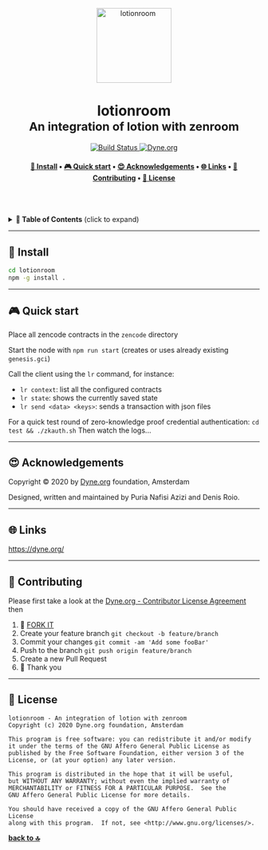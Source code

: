 <p align="center">
  <a href="https://www.dyne.org">
    <img alt="lotionroom" src="https://www.oldbookillustrations.com/wp-content/high-res/n-d-1873-1877/carbonated-water-device-768.jpg" width="150" />
  </a>
</p>

<h1 align="center">
  lotionroom</br>
  <sub>An integration of lotion with zenroom</sub>
</h1>

<p align="center">
  <a href="https://travis-ci.com/dyne/lotionroom">
    <img src="https://travis-ci.com/dyne/lotionroom.svg?branch=master" alt="Build Status">
  </a>
  <a href="https://dyne.org">
    <img src="https://img.shields.io/badge/%3C%2F%3E%20with%20%E2%9D%A4%20by-Dyne.org-blue.svg" alt="Dyne.org">
  </a>
</p>


<h4 align="center">
  <a href="#-install">💾 Install</a>
  <span> • </span>
  <a href="#-quick-start">🎮 Quick start</a>
  <span> • </span>
  <a href="#-acknowledgements">😍 Acknowledgements</a>
  <span> • </span>
  <a href="#-links">🌐 Links</a>
  <span> • </span>
  <a href="#-contributing">👤 Contributing</a>
  <span> • </span>
  <a href="#-license">💼 License</a>
</h4>

<br><br>


<details id="toc">
 <summary><strong>🚩 Table of Contents</strong> (click to expand)</summary>

* [Install](#-install)
* [Quick start](#-quick-start)
* [Acknowledgements](#-acknowledgements)
* [Links](#-links)
* [Contributing](#-contributing)
* [License](#-license)
</details>

***
## 💾 Install
```bash
cd lotionroom
npm -g install .
```


***
## 🎮 Quick start

Place all zencode contracts in the `zencode` directory

Start the node with `npm run start` (creates or uses already existing `genesis.gci`)

Call the client using the `lr` command, for instance:
- `lr context`: list all the configured contracts
- `lr state`: shows the currently saved state
- `lr send <data> <keys>`: sends a transaction with json files

For a quick test round of zero-knowledge proof credential authentication:
`cd test && ./zkauth.sh`
Then watch the logs...

***
## 😍 Acknowledgements

Copyright © 2020 by [Dyne.org](https://www.dyne.org) foundation, Amsterdam

Designed, written and maintained by Puria Nafisi Azizi and Denis Roio.

***
## 🌐 Links

https://dyne.org/

***
## 👤 Contributing

Please first take a look at the [Dyne.org - Contributor License Agreement](CONTRIBUTING.md) then

1.  🔀 [FORK IT](../../fork)
2.  Create your feature branch `git checkout -b feature/branch`
3.  Commit your changes `git commit -am 'Add some fooBar'`
4.  Push to the branch `git push origin feature/branch`
5.  Create a new Pull Request
6.  🙏 Thank you


***
## 💼 License
    lotionroom - An integration of lotion with zenroom
    Copyright (c) 2020 Dyne.org foundation, Amsterdam

    This program is free software: you can redistribute it and/or modify
    it under the terms of the GNU Affero General Public License as
    published by the Free Software Foundation, either version 3 of the
    License, or (at your option) any later version.

    This program is distributed in the hope that it will be useful,
    but WITHOUT ANY WARRANTY; without even the implied warranty of
    MERCHANTABILITY or FITNESS FOR A PARTICULAR PURPOSE.  See the
    GNU Affero General Public License for more details.

    You should have received a copy of the GNU Affero General Public License
    along with this program.  If not, see <http://www.gnu.org/licenses/>.

**[back to 🔝](#toc)**
